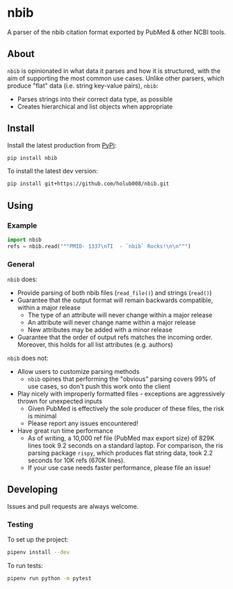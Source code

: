 # nbib

A parser of the nbib citation format exported by PubMed & other NCBI tools. 

## About
`nbib` is opinionated in what data it parses and how it is structured, with the aim of supporting the most common use 
cases. Unlike other parsers, which produce "flat" data (i.e. string key-value pairs), `nbib`:

* Parses strings into their correct data type, as possible
* Creates hierarchical and list objects when appropriate

## Install

Install the latest production from [PyPi](https://pypi.org/project/nbib/):
```bash
pip install nbib
```

To install the latest dev version:

```bash
pip install git+https://github.com/holub008/nbib.git
```

## Using

### Example
```python
import nbib
refs = nbib.read("""PMID- 1337\nTI  - `nbib` Rocks!\n\n""")
```

### General

`nbib` does:

* Provide parsing of both nbib files (`read_file()`) and strings (`read()`)
* Guarantee that the output format will remain backwards compatible, within a major release
    * The type of an attribute will never change within a major release
    * An attribute will never change name within a major release
    * New attributes may be added with a minor release
* Guarantee that the order of output refs matches the incoming order. Moreover, this holds for all list attributes
(e.g. authors)

`nbib` does not:

* Allow users to customize parsing methods
    * `nbib` opines that performing the "obvious" parsing covers 99% of use cases, so don't push this work onto the 
    client 
* Play nicely with improperly formatted files - exceptions are aggressively thrown for unexpected inputs
    * Given PubMed is effectively the sole producer of these files, the risk is minimal
    * Please report any issues encountered! 
* Have great run time performance
    * As of writing, a 10,000 ref file (PubMed max export size) of 829K lines took 9.2 seconds on a standard laptop.
    For comparison, the ris parsing package `rispy`, which produces flat string data, took 2.2 seconds for 10K refs 
    (670K lines).
    * If your use case needs faster performance, please file an issue!
    
## Developing

Issues and pull requests are always welcome.

### Testing
To set up the project:

```bash
pipenv install --dev
```

To run tests:

```bash
pipenv run python -m pytest
```